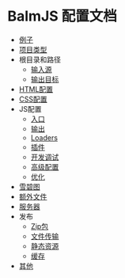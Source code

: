 # BalmJS 配置文档

- [例子](example.md)
- [项目类型](project.md)
- 根目录和路径
  - [输入源](path.md#输入源)
  - [输出目标](path.md#输出目标)
- [HTML配置](html.md)
- [CSS配置](styles.md)
- JS配置
  - [入口](scripts.md#入口)
  - [输出](scripts.md#输出)
  - [Loaders](scripts.md#loaders)
  - [插件](scripts.md#插件)
  - [开发调试](scripts.md#开发调试)
  - [高级配置](scripts.md#高级配置)
  - [优化](scripts.md#优化)
- [雪碧图](sprites.md)
- [额外文件](extras.md)
- [服务器](server.md)
- 发布
  - [Zip包](publish.md#zip)
  - [文件传输](publish.md#ftp)
  - [静态资源](publish.md#assets)
  - [缓存](publish.md#cache)
- [其他](others.md)
